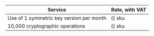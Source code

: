 | Service | Rate, with VAT |
| --- | --- |
| Use of 1 symmetric key version per month | {{ sku|ILS|kms.storage.v1.software|month|string }}  |
| 10,000 cryptographic operations | {{ sku|ILS|kms.api.v1.encryptdecrypt|string }} | |